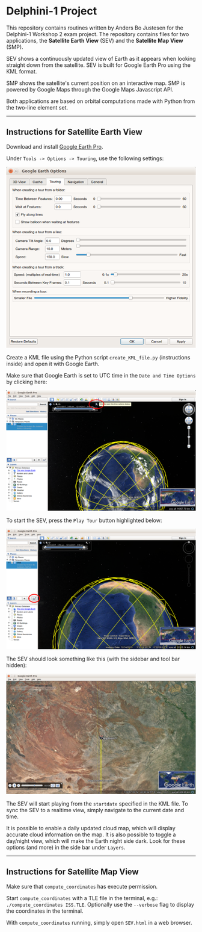 # Delphini-1 Project

This repository contains routines written by Anders Bo Justesen for the Delphini-1 Workshop 2 exam project. The repository contains files for two applications, the **Satellite Earth View** (SEV) and the **Satellite Map View** (SMP).

SEV shows a continuously updated view of Earth as it appears when looking straight down from the satellite. SEV is built for Google Earth Pro using the KML format.

SMP shows the satellite's current position on an interactive map. SMP is powered by Google Maps through the Google Maps Javascript API.

Both applications are based on orbital computations made with Python from the two-line element set.

----------

## Instructions for Satellite Earth View

Download and install [Google Earth Pro](https://earth.google.com/download-earth.html).

Under `Tools -> Options -> Touring`, use the following settings:

![Google Earth settings](misc/GoogleEarthSettings.png)

Create a KML file using the Python script `create_KML_file.py` (instructions inside) and open it with Google Earth.

Make sure that Google Earth is set to UTC time in the `Date and Time Options` by clicking here:

![Data and Time](misc/DateandTime.png)



To start the SEV, press the `Play Tour` button highlighted below:

![Play Tour](misc/PlayTour.png)


The SEV should look something like this (with the sidebar and tool bar hidden):

![Playing tour](misc/Playing.png)

The SEV will start playing from the `startdate` specified in the KML file. To sync the SEV to a realtime view, simply navigate to the current date and time. 

It is possible to enable a daily updated cloud map, which will display accurate cloud information on the map. It is also possible to toggle a day/night view, which will make the Earth night side dark. Look for these options (and more) in the side bar under `Layers`.

----------

## Instructions for Satellite Map View

Make sure that `compute_coordinates` has execute permission.

Start `compute_coordinates` with a TLE file in the terminal, e.g.:
 `./compute_coordinates ISS.TLE`. Optionally use the `--verbose` flag to display the coordinates in the terminal.

With `compute_coordinates` running, simply open `SEV.html` in a web browser.
